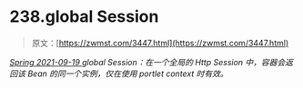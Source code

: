 <!--yml
category: 未分类
date: 0001-01-01 00:00:00
-->

# 238.global Session

> 原文：[https://zwmst.com/3447.html](https://zwmst.com/3447.html)

   [ *Spring* ](https://zwmst.com/spring)*[ <time datetime="2021-09-19T19:22:18+08:00"> 2021-09-19 </time> ](https://zwmst.com/3447.html)  global Session：在一个全局的 Http Session 中，容器会返回该 Bean 的同一个实例，仅在使用 portlet context 时有效。*